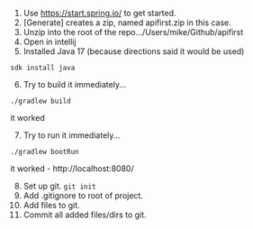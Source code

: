 1. Use https://start.spring.io/ to get started.
2. [Generate] creates a zip, named apifirst.zip in this case. 
3. Unzip into the root of the repo.../Users/mike/Github/apifirst
4. Open in intellij
5. Installed Java 17 (because directions said it would be used)

`sdk install java`

6. Try to build it immediately...

`./gradlew build`

it worked

7. Try to run it immediately...

`./gradlew bootRun`

it worked - http://localhost:8080/

8.  Set up git.
    `git init`
9.  Add .gitignore to root of project.
10. Add files to git.    
11. Commit all added files/dirs to git.
